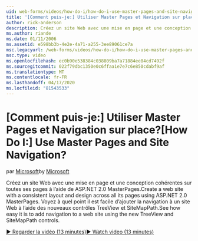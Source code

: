 ```yaml
---
uid: web-forms/videos/how-do-i/how-do-i-use-master-pages-and-site-navigation
title: '[Comment puis-je:] Utiliser Master Pages et Navigation sur place? | Microsoft Docs'
author: rick-anderson
description: Créez un site Web avec une mise en page et une conception cohérentes sur toutes ses pages à l’aide de ASP.NET 2.0 MasterPages. Voyez combien il est facile d’ajouter la navigation à un site web...
ms.author: riande
ms.date: 01/11/2006
ms.assetid: e598bb3b-4e2e-4a71-a255-3ee89061ce7a
msc.legacyurl: /web-forms/videos/how-do-i/how-do-i-use-master-pages-and-site-navigation
msc.type: video
ms.openlocfilehash: ec0b90e538384c038809ba7a71884ee84cd7492f
ms.sourcegitcommit: 022f79dbc1350e0c6ffaa1e7e7c6e850cdabf9af
ms.translationtype: MT
ms.contentlocale: fr-FR
ms.lasthandoff: 04/17/2020
ms.locfileid: "81543533"
---
```

# <a name="how-do-i-use-master-pages-and-site-navigation"></a><span data-ttu-id="09bb9-105">[Comment puis-je:] Utiliser Master Pages et Navigation sur place?</span><span class="sxs-lookup"><span data-stu-id="09bb9-105">[How Do I:] Use Master Pages and Site Navigation?</span></span>

<span data-ttu-id="09bb9-106">par [Microsoft](https://github.com/microsoft)</span><span class="sxs-lookup"><span data-stu-id="09bb9-106">by [Microsoft](https://github.com/microsoft)</span></span>

<span data-ttu-id="09bb9-107">Créez un site Web avec une mise en page et une conception cohérentes sur toutes ses pages à l’aide de ASP.NET 2.0 MasterPages.</span><span class="sxs-lookup"><span data-stu-id="09bb9-107">Create a web site with a consistent layout and design across all its pages using ASP.NET 2.0 MasterPages.</span></span> <span data-ttu-id="09bb9-108">Voyez à quel point il est facile d’ajouter la navigation à un site Web à l’aide des nouveaux contrôles TreeView et SiteMapPath.</span><span class="sxs-lookup"><span data-stu-id="09bb9-108">See how easy it is to add navigation to a web site using the new TreeView and SiteMapPath controls.</span></span>

[<span data-ttu-id="09bb9-109">&#9654; Regarder la vidéo (13 minutes)</span><span class="sxs-lookup"><span data-stu-id="09bb9-109">&#9654; Watch video (13 minutes)</span></span>](https://channel9.msdn.com/Blogs/ASP-NET-Site-Videos/how-do-i-use-master-pages-and-site-navigation)

